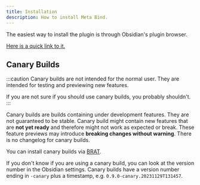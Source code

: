 ```yaml
---
title: Installation
description: How to install Meta Bind.
---
```


The easiest way to install the plugin is through Obsidian's plugin browser.

[Here is a quick link to it.](https://obsidian.md/plugins?search=meta%20bind#)

## Canary Builds

:::caution
Canary builds are not intended for the normal user. They are intended for testing and previewing new features.

If you are not sure if you should use canary builds, you probably shouldn't.
:::

Canary builds are builds containing under development features. They are not guaranteed to be stable.
Canary build might contain new features that are **not yet ready** and therefore might not work as expected or break.
These feature previews may introduce **breaking changes without warning**.
There is no changelog for canary builds.

You can install canary builds via [BRAT](https://github.com/TfTHacker/obsidian42-brat).

If you don't know if you are using a canary build, you can look at the version number in the Obsidian settings.
Canary builds have a version number ending in `-canary` plus a timestamp, e.g. `0.9.0-canary.20231129T131457`.
